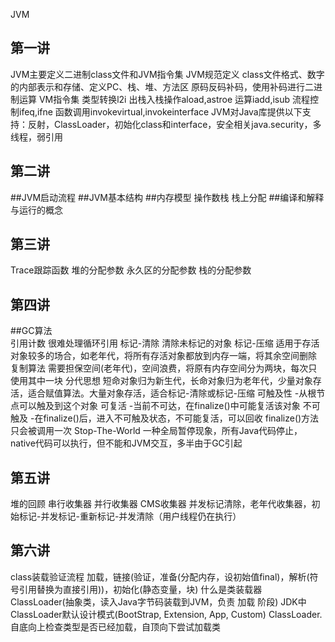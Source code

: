 JVM 

第一讲
-------------
JVM主要定义二进制class文件和JVM指令集
JVM规范定义 class文件格式、数字的内部表示和存储、定义PC、栈、堆、方法区
原码反码补码，使用补码进行二进制运算
VM指令集 类型转换l2i 出栈入栈操作aload,astroe 运算iadd,isub 流程控制ifeq,ifne 函数调用invokevirtual,invokeinterface
JVM对Java库提供以下支持：反射，ClassLoader，初始化class和interface，安全相关java.security，多线程，弱引用


第二讲
-------------
##JVM启动流程
##JVM基本结构
##内存模型
操作数栈
栈上分配
##编译和解释与运行的概念


第三讲
--------------
Trace跟踪函数
堆的分配参数
永久区的分配参数
栈的分配参数


第四讲
--------------
##GC算法  
引用计数   很难处理循环引用
	标记-清除  清除未标记的对象
	标记-压缩  适用于存活对象较多的场合，如老年代，将所有存活对象都放到内存一端，将其余空间删除
	复制算法   需要担保空间(老年代)，空间浪费，将原有内存空间分为两块，每次只使用其中一块
分代思想 短命对象归为新生代，长命对象归为老年代，少量对象存活，适合赋值算法。大量对象存活，适合标记-清除或标记-压缩
可触及性 -从根节点可以触及到这个对象
可复活   -当前不可达，在finalize()中可能复活该对象
不可触及 -在finalize()后，进入不可触及状态，不可能复活，可以回收
finalize()方法只会被调用一次
Stop-The-World  一种全局暂停现象，所有Java代码停止，native代码可以执行，但不能和JVM交互，多半由于GC引起

第五讲
--------------
堆的回顾
串行收集器
并行收集器
CMS收集器   并发标记清除，老年代收集器，初始标记-并发标记-重新标记-并发清除（用户线程仍在执行）


第六讲
---------------
class装载验证流程  加载，链接(验证，准备(分配内存，设初始值final)，解析(符号引用替换为直接引用))，初始化(静态变量，块)
什么是类装载器ClassLoader(抽象类，读入Java字节码装载到JVM，负责 加载 阶段)
JDK中ClassLoader默认设计模式(BootStrap, Extension, App, Custom) ClassLoader. 自底向上检查类型是否已经加载，自顶向下尝试加载类
